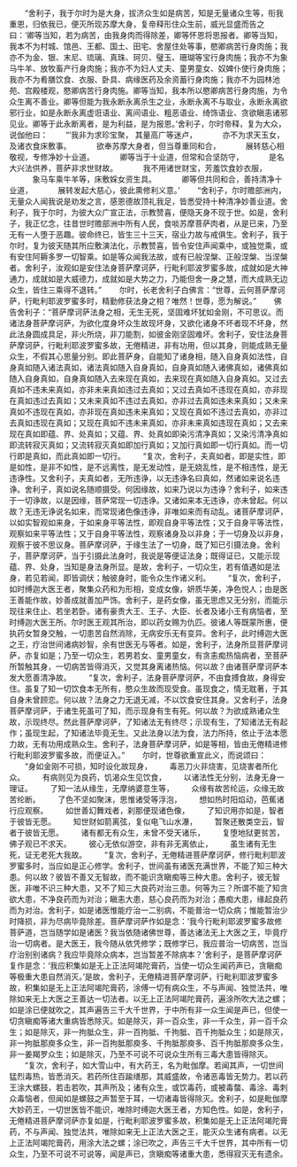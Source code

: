 <!-- { "loadSidebar": true } -->
　　“舍利子，我于尔时为是大身，拔济众生如是病苦，知是无量诸众生等，衔我重恩，归依我已，便灭所现苏摩大身，复帝释形住众生前，威光显盛而告之曰：‘卿等当知，若为病苦，由我身肉而得除差，卿等怀恩将思报者。卿等当知，我本不为村城、馆邑、王都、国土、田宅、舍屋住处等事，愍卿病苦行身肉施；我亦不为金、银、末尼、琉璃、真珠、珂贝、璧玉、珊瑚等宝行身肉施；我亦不为象马牛羊、放牧畜产行身肉施；我亦不为妇人丈夫、童男童女、奴婢仆使行身肉施；我亦不为肴膳饮食、衣服、卧具、病缘医药及余资蓄行身肉施；我亦不为园林池苑、宫殿楼观，愍卿病苦行身肉施。卿等当知，我本所以愍卿病苦行身肉施，为令众生离不善业。卿等但能为我永断永离杀生之业，永断永离不与取业，永断永离欲邪行业，如是永断永离虚诳语业、离间语业、粗恶语业、绮饰语业、贪欲瞋恚诸邪见业。卿等于此永断离者，是为利益，是为报恩。’舍利子，尔时帝释，复为大众，说伽他曰：
　　“‘我非为求珍宝聚，
其量高广等迷卢，
　　　亦不为求天玉女，及诸衣食床敷事。
　　　欲奉苏摩大身者，但当尊重同和合，
　　　展转慈心相敬视，专修净妙十业道。
　　　卿等当于十业道，但常和合坚防守，
　　　是名大兴法供养，菩萨非求世财故。
　　　我不用诸世财宝，芳羞饮食妙衣服，
　　　象马车乘牛羊等，床敷婇女资生具。
　　　卿等但共同和合，善持清净十业道，
　　　展转发起大慈心，彼此熏修利义意。’
　　“舍利子，尔时赡部洲内，无量众人闻我说是劝发之言，感恩德故顶礼我足，皆悉受持十种清净妙善业道。舍利子，我于尔时，为彼大众广宣正法，示教赞喜，便隐天身不现于世。如是，舍利子，我正忆念，往昔世时赡部洲中所有人民，食啖苏摩菩萨肉者，从是已来，乃至无有一人堕于恶趣。彼命终已，皆生三十三天，宿业力故与戒俱生。舍利子，我于尔时，复为彼天随其所应敷演法化，示教赞喜，皆令安住声闻乘中，或独觉乘，或有安住阿耨多罗一切智乘。如是等众闻我法故，或有已般涅槃、正般涅槃、当涅槃者。舍利子，汝观如是安住法身菩萨摩诃萨，行毗利耶波罗蜜多故，成就如是大神通力，成就如是大威德力，成就如是大势之力，乃能但舍一身之慧，而大成熟无边众生，皆住三乘得不退转。”
　　尔时，长老舍利子白佛言：“世尊，云何菩萨摩诃萨，行毗利耶波罗蜜多时，精勤修获法身之相？唯然！世尊，愿为解说。”
　　佛告舍利子：“菩萨摩诃萨法身之相，无生无死，坚固难坏犹如金刚，不可思议。而诸法身菩萨摩诃萨，为欲化度身坏众生故现坏身，又欲化诸身不坏者现不坏身，然此法身圆成具足，非火所烧，非刀能割，如彼金刚坚固难坏。舍利子，安住法身菩萨摩诃萨，行毗利耶波罗蜜多故，无倦精进，非有功用，但以其身，则能成熟无量众生，不假其心思量分别。即此菩萨身，自能知了诸身相，随入自身真如法性，自身真如随入诸法真如，诸法真如随入自身真如，自身真如随入诸佛真如，诸佛真如随入自身真如，自身真如随入去来现在真如，去来现在真如随入自身真如。又过去真如不违未来真如，亦非未来真如违过去真如；又过去真如不违现在真如，亦非现在真如违过去真如；又未来真如不违过去真如，亦非过去真如违未来真如；又未来真如不违现在真如，亦非现在真如违未来真如；又现在真如不违过去真如，亦非过去真如违现在真如；又现在真如不违未来真如，亦非未来真如违现在真如；又去来现在真如即蕴、界、处真如；又蕴、界、处真如即染污清净真如；又染污清净真如即流转寂灭真如；又流转寂灭真如即加行真如；又加行真如即一切行真如。而一切行即是真如，而此真如即一切行。
　　“复次，舍利子，夫真如者，即是实性，即是如性，是非不如性，是不远离性，是无发动性，是无娆乱性，是不相违性，是无违诤性。又舍利子，夫真如者，无所违诤，以无违诤名曰真如，然诸如来说名违诤。舍利子，真如说名随顺摄受。何因缘故，如来乃说以为违诤？舍利子，如来违于一切诤故，以是因缘，菩萨常现一切违诤。又诸如来本无违诤，亦未曾起。何以故？无违无诤说名如来，而常现诸色像违诤，非唯如来而有动乱。诸菩萨摩诃萨，以如实智观如来身，于如来身平等法性，即观自身平等法性；又于自身平等法性，观察如来平等法性；又于自身平等法性，观察诸身及以非身；于一切身及以非身，观察于彼不思议身。菩萨摩诃萨，于缘生法了一切身，既了知已引摄法身。舍利子，菩萨摩诃萨，当于引摄此法身时，我说是等便证法身；既得证已，又能示现蕴、界、处身，当知是身法身所显。是故，舍利子，一切众生，若有值遇如是法身，若见若闻，即皆调伏；触彼身时，能令众生作诸义利。
　　“复次，舍利子，如时缚迦大医王者，聚集众药和为形相，变成女像，妍质华美，净色悦人；由是医王善能作故，妙善成就善加严饰。舍利子，是药女像，虽无思虑又无分别，而能示现往来住止、若坐若卧。诸有豪贵大王、王子、大臣、长者及诸小王有病恼者，至时缚迦大医王所。尔时医王观其所治，即以药女赐为仇匹。彼诸人等既蒙所惠，便执药女暂身交触，一切患苦自然消除，无病安乐无有变异。舍利子，此时缚迦大医之王，疗治世间诸病妙智，余有世医无与等者。如是，舍利子，法身所显菩萨摩诃萨，亦复如是；乃至一切众生，若男若女、童男童女，有贪恚痴热恼病者，至菩萨所暂触其身，一切病苦皆得消灭，又觉其身离诸热恼。何以故？由诸菩萨摩诃萨本发大愿善清净故。
　　“复次，舍利子，法身菩萨摩诃萨，不由食搏食故，身得安住。虽复了知一切饮食本无所有，愍众生故而现受食。虽现食之，情无耽著，于其自身未曾顾恋。何以故？法身之力无退无减，不以饮食安住其身。又舍利子，法身菩萨摩诃萨，于诸生死虽可了知，而示现身有生有死。何以故？为欲成熟诸众生故，示现终尽。然此菩萨摩诃萨，了知诸法无有终尽；示现有生，了知诸法无有起作；虽现生起，了知诸法毕竟无生。又此法身以法为食，法力所持，依止于法本愿力故，无有功用成熟众生。舍利子，法身菩萨摩诃萨，如是等相，皆由无倦精进修行毗利耶波罗蜜多故，而便证入。”
　　尔时，世尊欲重宣此义，而说颂曰：
　　“身如金刚不可损，知时设化故现身，
　　毒恶刀火非烧害，见烧害者所化众。
　　有病则见为良药，饥渴众生见饮食，
　　以诸法性无分别，法身无身一理证。
　　了知一法从缘生，无摩纳婆意生等，
　　众缘有故苦纶运，众缘无故苦纶断。
　　了色不坚如聚沫，思惟诸受等浮泡，
　　想如热时阳焰动，芭蕉诸行应观察。
　　如世善幻舞戏者，刹那便现诸色像，
　　了知识用亦如是，智者于彼皆无愿。
　　知世财如箭离弦，复似电飞山水瀑，
　　暂聚还散类空云，智者于彼皆无愿。
　　诸有都无有众生，未曾不受天诸乐，
　　复堕地狱更贫苦，佛子观已不求天。
　　彼心无依似游空，非有非无离依止，
　　虽生诸有无生死，证无老死大我故。
　　“复次，舍利子，无倦精进菩萨摩诃萨，修行毗利耶波罗蜜多时，当应如是正心修学。舍利子，世间虽有诸医充满世界，不能了知三种大患。何以故？彼皆不善又无智故，而不能识贪瞋痴等三种大患。舍利子，彼无智医，非唯不识三种大患，又不了知三大良药对治三患。何等为三？所谓不能了知贪欲大患，不净良药而为对治；瞋恚大患，慈心良药而为对治；愚痴大患，缘起良药而为对治。舍利子，如是诸医惟能疗治一二别病，不能普治一切众病；惟能暂治少时降损，非为尽病毕竟除差。菩萨摩诃萨作如是念：‘我今行毗利耶波罗蜜多故修菩萨道，岂当随学如是诸医？我当依随诸佛世尊，善达诸法无上大医之王，毕竟疗治一切病者。是大医王，我今随从依凭修学；既修学已，我应普治一切病苦，岂当疗治别别诸病？我应毕竟除众病本，岂当暂差不除病本？’舍利子，是菩萨摩诃萨复作是念：‘我应积集如是无上正法阿竭陀膏药，当使一切众生闻药声已，贪瞋痴等极重大患自然消灭。’是故，舍利子，无倦精进菩萨摩诃萨，行毗利耶波罗蜜多故，积集如是无上正法阿竭陀膏药，涂傅一切有病众生，不与声闻、独觉法共，唯除如来无上大医之王善达一切法者。以无上正法阿竭陀膏药，遍涂所吹大法之螺；如是涂已便就吹之，其声遍告三千大千世界，于中所有非一众生闻是声已，但使一切贪瞋痴等诸大重病皆悉除灭。如是除灭，非一百众生，非一千众生，非一百千众生；如是除灭，非一拘胝众生，非一百拘胝、千拘胝、百千拘胝众生；如是除灭，非一拘胝那庾多众生，非一百拘胝那庾多、千拘胝那庾多、百千拘胝那庾多众生，非一姜羯罗众生；如是除灭，乃至不可说不可说众生所有三毒大患皆得除灭。
　　“复次，舍利子，如大雪山中，有大药王，名为毗伽摩。若闻其声，一切世间猛烈毒热，皆悉消灭。若药所住百踰缮那，其威盛故，令诸恶毒皆无势力。若以药王涂大螺鼓，若击若吹，其声所及；诸有众生，或饮毒药，或被毒螫、毒涂、毒刺众毒恼者，但闻如是螺鼓之声暂至于耳，一切诸毒皆得除灭。舍利子，如是毗伽摩大妙药王，一切世医皆不能识，唯除时缚迦大医王者，方知色性。如是，舍利子，无倦精进菩萨摩诃萨亦复如是，行毗利耶波罗蜜多故，积集如是无上正法阿竭陀膏药，不与声闻、独觉法共，唯除如来无上正法大医之王，能灭众生诸有病者。以无上正法阿竭陀膏药，用涂大法之螺；涂已吹之，声告三千大千世界，其中所有一切众生，乃至不可说不可说等，闻是声已，贪瞋痴等诸重大患，悉得寂灭无有遗余。
